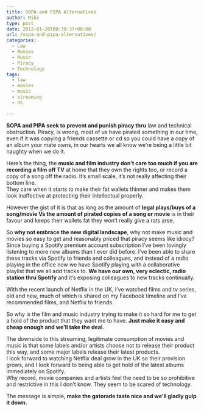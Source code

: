 ```yaml
---
title: SOPA and PIPA Alternatives
author: Mike
type: post
date: 2012-01-20T00:39:37+00:00
url: /sopa-and-pipa-alternatives/
categories:
  - Law
  - Movies
  - Music
  - Piracy
  - Technology
tags:
  - law
  - movies
  - music
  - streaming
  - US

---
```

**SOPA and PIPA seek to prevent and punish piracy thru** law and technical obstruction. Piracy, is wrong, most of us have pirated something in our time, even if it was copying a friends cassette or cd so you could have a copy of an album your mate owns, in our hearts we all know we&#8217;re being a little bit naughty when we do it.

Here&#8217;s the thing, the **music and film industry don&#8217;t care too much if you are recording a film off TV** at home that they own the rights too, or record a copy of a song off the radio. It&#8217;s small scale, it&#8217;s not really affecting their bottom line.  
They care when it starts to make their fat wallets thinner and makes them look inaffective at protecting their intellectual properly.

However the gist of it is that as long as the amount of **legal plays/buys of a song/movie Vs the amount of pirated copies of a song or movie** is in their favour and keeps their wallets fat they won&#8217;t really give a rats arse.

So **why not embrace the new digital landscape**, why not make music and movies so easy to get and reasonably priced that piracy seems like idiocy?  
Since buying a Spotify premium account subscription I&#8217;ve been lovingly listening to more new albums than I ever did before. I&#8217;ve been able to share these tracks via Spotify to friends and colleagues, and instead of a radio playing in the office now we have Spotify playing with a collaborative playlist that we all add tracks to. **We have our own, very eclectic, radio station thru Spotify** and it&#8217;s exposing colleagues to new tracks continually.

With the recent launch of Netflix in the UK, I&#8217;ve watched films and tv series, old and new, much of which is shared on my Facebook timeline and I&#8217;ve recommended films, and Netflix to friends.

So why is the film and music industry trying to make it so hard for me to get a hold of the product that they want me to have. **Just make it easy and cheap enough and we&#8217;ll take the deal**.

The downside to this streaming, legitimate consumption of movies and music is that some labels and/or artists choose not to release their product this way, and some major labels release their latest products.  
I look forward to watching Netflix deal grow in the UK so their provision grows, and I look forward to being able to get hold of the latest albums immediately on Spotify.  
Why record, movie companies and artists feel the need to be so prohibitive and restrictive in this I don&#8217;t know. They seem to be scared of technology.

The message is simple, **make the gatorade taste nice and we&#8217;ll gladly gulp it down.**